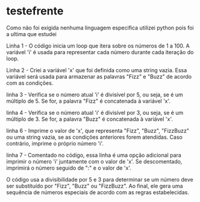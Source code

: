 # testefrente

Como não foi exigida nenhuma linguagem especifica utilizei python pois foi a ultima que estudei

Linha 1 - O código inicia um loop que itera sobre os números de 1 a 100. A variável 'i' é usada para representar cada número durante cada iteração do loop.

Linha 2 - Criei a variável 'x' que foi definida como uma string vazia. Essa variável será usada para armazenar as palavras "Fizz" e "Buzz" de acordo com as condições.

linha 3 - Verifica se o número atual 'i' é divisível por 5, ou seja, se é um múltiplo de 5. Se for, a palavra "Fizz" é concatenada à variável 'x'.

linha 4 - Verifica se o número atual 'i' é divisível por 3, ou seja, se é um múltiplo de 3. Se for, a palavra "Buzz" é concatenada à variável 'x'.

linha 6 - Imprime o valor de 'x', que representa "Fizz", "Buzz", "FizzBuzz" ou uma string vazia, se as condições anteriores forem atendidas. Caso contrário, imprime o próprio número 'i'.

linha 7 - Comentado no código, essa linha é uma opção adicional para imprimir o número 'i' juntamente com o valor de 'x'. Se descomentado, imprimirá o número seguido de ":" e o valor de 'x'.

O código usa a divisibilidade por 5 e 3 para determinar se um número deve ser substituído por "Fizz", "Buzz" ou "FizzBuzz". Ao final, ele gera uma sequência de números especiais de acordo com as regras estabelecidas.
